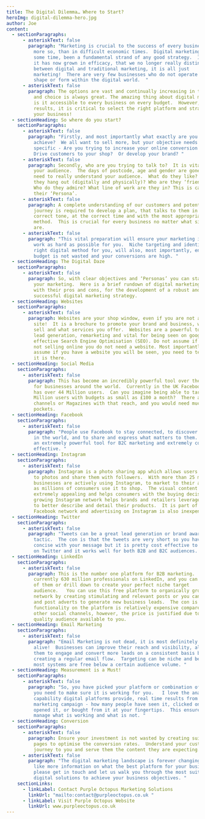 ```yaml
---
title: The Digital Dilemma… Where to Start?
heroImg: digital-dilemma-hero.jpg
author: Joe
content:
  - sectionParagraphs:
      - asteriskText: false
        paragraph: "Marketing is crucial to the success of every business, and never
          more so, than in difficult economic times.  Digital marketing has for
          some time, been a fundamental strand of any good strategy.  In fact,
          it has now grown in efficacy, that we no longer really distinguish
          between digital and traditional marketing, it is all just
          marketing!  There are very few businesses who do not operate in some
          shape or form within the digital world.  "
      - asteriskText: false
        paragraph: The options are vast and continually increasing in the digital arena
          and choice is always great. The amazing thing about digital marketing
          is it accessible to every business on every budget.  However, for
          results, it is critical to select the right platform and strategy for
          your business!
  - sectionHeading: So where do you start?
    sectionParagraphs:
      - asteriskText: false
        paragraph: "Firstly, and most importantly what exactly are you trying to
          achieve?  We all want to sell more, but your objective needs to be
          specific - Are you trying to increase your online conversion rate?
          Drive customers to your shop?  Or develop your brand? "
      - asteriskText: false
        paragraph: Secondly, who are you trying to talk to?  It is vital to understand
          your audience.  The days of postcode, age and gender are gone.  You
          need to really understand your audience.  What do they like? Where do
          they hang out (digitally and physically)? Who are they ‘friends’ with?
          Who do they admire? What line of work are they in? This is called
          their ‘Persona’.
      - asteriskText: false
        paragraph: A complete understanding of our customers and potential customers
          journey is required to develop a plan, that talks to them in the
          correct tone, at the correct time and with the most appropriate
          method.  This is crucial for every business no matter what size they
          are.
      - asteriskText: false
        paragraph: "This vital preparation will ensure your marketing initiatives will
          work as hard as possible for you.  Niche targeting and identifying the
          right digital method for you, will also, most importantly, ensure your
          budget is not wasted and your conversions are high. "
  - sectionHeading: The Digital Daze
    sectionParagraphs:
      - asteriskText: false
        paragraph: So, with clear objectives and ‘Personas’ you can start to formulate
          your marketing.  Here is a brief rundown of digital marketing methods
          with their pros and cons, for the development of a robust and
          successful digital marketing strategy.
  - sectionHeading: Websites
    sectionParagraphs:
      - asteriskText: false
        paragraph: Websites are your shop window, even if you are not an ecommerce
          site!  It is a brochure to promote your brand and business, what you
          sell and what services you offer.  Websites are a powerful tool for
          lead generation, remarketing and vital for being seen on google with
          effective Search Engine Optimisation (SEO). Do not assume if you are
          not selling online you do not need a website. Most importantly, do not
          assume if you have a website you will be seen, you need to tell people
          it is there.
  - sectionHeading: Social Media
    sectionParagraphs:
      - asteriskText: false
        paragraph: This has become an incredibly powerful tool over the past few years
          for businesses around the world.  Currently in the UK Facebook alone
          has over 44 Million users.  Can you imagine being able to target 44
          Million users with budgets as small as £100 a month?  There are no TV
          channels or Magazines with that reach, and you would need much deeper
          pockets.
  - sectionHeading: Facebook
    sectionParagraphs:
      - asteriskText: false
        paragraph: "People use Facebook to stay connected, to discover what is going on
          in the world, and to share and express what matters to them.  This is
          an extremely powerful tool for B2C marketing and extremely cost
          effective. "
  - sectionHeading: Instagram
    sectionParagraphs:
      - asteriskText: false
        paragraph: Instagram is a photo sharing app which allows users to assign filters
          to photos and share them with followers.  With more than 25 million
          businesses are actively using Instagram, to market to their audience
          as millions of consumers use it to shop.  The visual content is
          extremely appealing and helps consumers with the buying decision.  The
          growing Instagram network helps brands and retailers leverage visuals
          to better describe and detail their products.  It is part of the
          Facebook network and advertising on Instagram is also inexpensive.
  - sectionHeading: Twitter
    sectionParagraphs:
      - asteriskText: false
        paragraph: "Tweets can be a great lead generation or brand awareness
          tactic.  The con is that the tweets are very short so you have to be
          concise with your message but it is pretty cost effective to advertise
          on Twitter and it works well for both B2B and B2C audiences. "
  - sectionHeading: LinkedIn
    sectionParagraphs:
      - asteriskText: false
        paragraph: This is the number one platform for B2B marketing.  There are
          currently 630 million professionals on LinkedIn, and you can reach all
          of them or drill down to create your perfect niche target
          audience.   You can use this free platform to organically grow your
          network by creating stimulating and relevant posts or you can create
          and post adverts to generate new business leads.  The con is the extra
          functionality on the platform is relatively expensive compared to the
          other social channels, however, the price is justified due to the
          quality audience available to you.
  - sectionHeading: Email Marketing
    sectionParagraphs:
      - asteriskText: false
        paragraph: "Email Marketing is not dead, it is most definitely
          alive!  Businesses can improve their reach and visibility, allowing
          them to engage and convert more leads on a consistent basis by
          creating a regular email flow.  Targeting can be niche and best of all
          most systems are free below a certain audience volume. "
  - sectionHeading: Measurement is a Must!
    sectionParagraphs:
      - asteriskText: false
        paragraph: "So, you have picked your platform or combination of platforms now
          you need to make sure it is working for you.   I love the analytics
          capability digital platforms provide, real time results from your
          marketing campaign - how many people have seen it, clicked on it,
          opened it, or bought from it at your fingertips.  This ensures you can
          manage what is working and what is not. "
  - sectionHeading: Conversion
    sectionParagraphs:
      - asteriskText: false
        paragraph: Ensure your investment is not wasted by creating suitable landing
          pages to optimise the conversion rates.  Understand your customers
          journey to you and serve them the content they are expecting.
      - asteriskText: false
        paragraph: "The digital marketing landscape is forever changing, if you would
          like more information on what the best platform for your business is
          please get in touch and let us walk you through the most suitable
          digital solutions to achieve your business objectives. "
    sectionLinks:
      - linkLabel: Contact Purple Octopus Marketing Solutions
        linkUrl: "mailto:contact@purpleoctopus.co.uk "
      - linkLabel: Visit Purple Octopus Website
        linkUrl: www.purpleoctopus.co.uk
---
```

